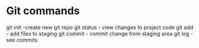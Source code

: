 # Git commands

git init -create new git repo
git status - view changes to project code
git add - add files to staging
git commit - commit change from staging area
git log - see commits